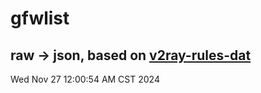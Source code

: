 # gfwlist
## raw -> json, based on [v2ray-rules-dat](https://github.com/Loyalsoldier/v2ray-rules-dat)
Wed Nov 27 12:00:54 AM CST 2024

